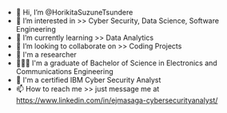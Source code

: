 - 👋 Hi, I’m @HorikitaSuzuneTsundere
- 👀 I’m interested in >> Cyber Security, Data Science, Software Engineering
- 🌱 I’m currently learning >> Data Analytics
- 💞️ I’m looking to collaborate on >> Coding Projects
- 🔬 I'm a researcher
- 👨🏻‍🎓 I'm a graduate of Bachelor of Science in Electronics and Communications Engineering
- 🏅 I'm a certified IBM Cyber Security Analyst
- 📫 How to reach me >> just message me at https://www.linkedin.com/in/ejmasaga-cybersecurityanalyst/

<!---
HorikitaSuzuneTsundere/HorikitaSuzuneTsundere is a ✨ special ✨ repository because its `README.md` (this file) appears on your GitHub profile.
You can click the Preview link to take a look at your changes.
--->
